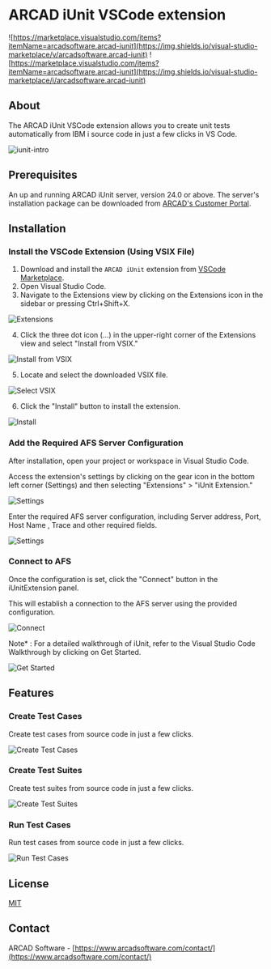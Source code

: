 # ARCAD iUnit VSCode extension
![https://marketplace.visualstudio.com/items?itemName=arcadsoftware.arcad-iunit](https://img.shields.io/visual-studio-marketplace/v/arcadsoftware.arcad-iunit)
![https://marketplace.visualstudio.com/items?itemName=arcadsoftware.arcad-iunit](https://img.shields.io/visual-studio-marketplace/i/arcadsoftware.arcad-iunit)

<!-- About the iUnit VScode Extension -->
## About
The ARCAD iUnit VSCode extension allows you to create unit tests automatically from IBM i source code in just a few clicks in VS Code.

![iunit-intro](../media/iunit-intro.png)

<!-- Prerequisites -->
## Prerequisites
An up and running ARCAD iUnit server, version 24.0 or above. The server's installation package can be downloaded from [ARCAD's Customer Portal](https://portal.arcadsoftware.com/).


<!-- Installation -->
## Installation
### Install the VSCode Extension (Using VSIX File)
1. Download and install the `ARCAD iUnit` extension from [VSCode Marketplace](https://marketplace.visualstudio.com/items?itemName=arcadsoftware.arcad-iunit).
2. Open Visual Studio Code.
3. Navigate to the Extensions view by clicking on the Extensions icon in the sidebar or pressing Ctrl+Shift+X.

![Extensions](../media/extensions.png)

4. Click the three dot icon (...) in the upper-right corner of the Extensions view and select "Install from VSIX."

![Install from VSIX](../media/install-from-vsix.png)

5. Locate and select the downloaded VSIX file.

![Select VSIX](../media/select-vsix.png)

6. Click the "Install" button to install the extension.

![Install](../media/install.png)

### Add the Required AFS Server Configuration

After installation, open your project or workspace in Visual Studio Code.

Access the extension's settings by clicking on the gear icon in the bottom left corner (Settings) and then selecting "Extensions" > "iUnit Extension."

![Settings](../media/settings.png)

Enter the required AFS server configuration, including Server address, Port, Host Name , Trace and other required fields.

![Settings](../media/settings.png)

### Connect to AFS

Once the configuration is set, click the "Connect" button in the iUnitExtension panel.

This will establish a connection to the AFS server using the provided configuration.

![Connect](../media/connect.png)

Note* : For a detailed walkthrough of iUnit, refer to the Visual Studio Code Walkthrough by clicking on Get Started.

![Get Started](../media/get-started.png)

<!-- Features -->
## Features
### Create Test Cases
Create test cases from source code in just a few clicks.

![Create Test Cases](../media/create-test-cases.png)

### Create Test Suites

Create test suites from source code in just a few clicks.

![Create Test Suites](../media/create-test-suites.png)

### Run Test Cases

Run test cases from source code in just a few clicks.

![Run Test Cases](../media/run-test-cases.png)


<!-- License -->
## License
[MIT](https://choosealicense.com/licenses/mit/)

<!-- Contact -->
## Contact
ARCAD Software - [https://www.arcadsoftware.com/contact/](https://www.arcadsoftware.com/contact/)

